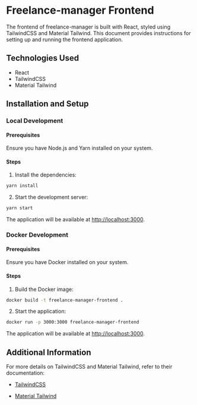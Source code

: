 # Freelance-manager Frontend

The frontend of freelance-manager is built with React, styled using TailwindCSS and Material Tailwind. This document provides instructions for setting up and running the frontend application.

## Technologies Used

- React
- TailwindCSS
- Material Tailwind

## Installation and Setup

### Local Development

#### Prerequisites

Ensure you have Node.js and Yarn installed on your system.

#### Steps

1. Install the dependencies:

```bash
yarn install
```

2. Start the development server:

```bash
yarn start
```

The application will be available at <http://localhost:3000>.

### Docker Development

#### Prerequisites

Ensure you have Docker installed on your system.

#### Steps

1. Build the Docker image:

```bash
docker build -t freelance-manager-frontend .
```

2. Start the application:

```bash
docker run -p 3000:3000 freelance-manager-frontend
```

The application will be available at <http://localhost:3000>.

## Additional Information

For more details on TailwindCSS and Material Tailwind, refer to their documentation:

- [TailwindCSS](https://tailwindcss.com/docs)

- [Material Tailwind](https://material-tailwind.com/docs/quick-start)
